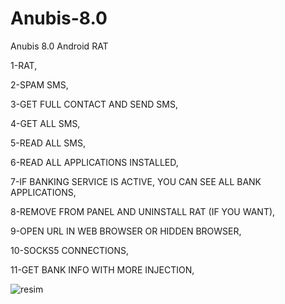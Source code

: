 # Anubis-8.0
Anubis 8.0 Android RAT

1-RAT,

2-SPAM SMS,

3-GET FULL CONTACT AND SEND SMS,

4-GET ALL SMS,

5-READ ALL SMS,

6-READ ALL APPLICATIONS INSTALLED,

7-IF BANKING SERVICE IS ACTIVE, YOU CAN SEE ALL BANK APPLICATIONS,

8-REMOVE FROM PANEL AND UNINSTALL RAT (IF YOU WANT),

9-OPEN URL IN WEB BROWSER OR HIDDEN BROWSER,

10-SOCKS5 CONNECTIONS,

11-GET BANK INFO WITH MORE INJECTION,


![resim]([https://craxpro.io/attachments/anubis-crax-pro-crax-tube-png.27704](https://www.hizliresim.com/plq0r2s))
